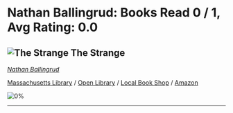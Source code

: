 # Nathan Ballingrud:  Books Read 0 / 1, Avg Rating: 0.0 

## ![The Strange](https://covers.openlibrary.org/b/isbn/9781534449954-M.jpg) The Strange
*[Nathan Ballingrud](../authors/NathanBallingrud)*

[Massachusetts Library](https://library.minlib.net/search/i=9781534449954) / [Open Library](https://openlibrary.org/isbn/9781534449954) / [Local Book Shop](https://bookshop.org/book/9781534449954) / [Amazon](https://amazon.com/dp/1534449957)

![0%](https://progress-bar.dev/0) 



---
